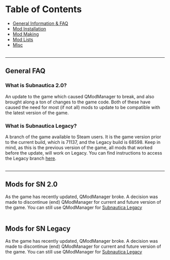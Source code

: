 # Table of Contents
- [General Information & FAQ]()
- [Mod Installation]()
- [Mod Making]()
- [Mod Lists]()
- [Misc]()
<br></br>

---

## General FAQ
### What is Subnautica 2.0?
An update to the game which caused QModManager to break, and also brought along a ton of changes to the game code. Both of these have caused the need for most (if not all) mods to update to be compatible with the latest version of the game. 

### What is Subnautica Legacy?
A branch of the game available to Steam users. It is the game version prior to the current build, which is 71137, and the Legacy build is 68598.
Keep in mind, as this is the previous version of the game, all mods that worked before the update, will work on Legacy.
You can find instructions to access the Legacy branch [here]().
<br></br>

---

## Mods for SN 2.0
As the game has recently updated, QModManager broke. A decision was made to discontinue (end) QModManager for current and future version of the game.
You can still use QModManager for [Subnautica Legacy]()
<br></br>

## Mods for SN Legacy
As the game has recently updated, QModManager broke. A decision was made to discontinue (end) QModManager for current and future version of the game.
You can still use QModManager for [Subnautica Legacy]()
<br></br>

